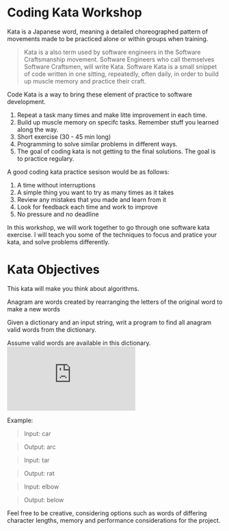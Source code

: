 # Coding Kata Workshop

Kata is a Japanese word, meaning a detailed choreographed pattern of movements made to be practiced alone or within groups when training.

> Kata is a also term used by software engineers in the Software Craftsmanship movement. 
> Software Engineers who call themselves Software Craftsmen, will write Kata.
> Software Kata is a small snippet of code written in one sitting, repeatedly, often daily, in order to build up muscle memory and practice their craft.

Code Kata is a way to bring these element of practice to software development.

1) Repeat a task many times and make litte improvement in each time.
2) Build up muscle memory on specifc tasks. Remember stuff you learned along the way.
3) Short exercise (30 - 45 min long)
4) Programming to solve similar problems in different ways. 
5) The goal of coding kata is not getting to the final solutions. The goal is to practice regulary. 


A good coding kata practice sesison would be as follows:

1) A time without interruptions
2) A simple thing you want to try as many times as it takes
3) Review any mistakes that you made and learn from it
4) Look for feedback each time and work to improve
5) No pressure and no deadline

In this workshop, we will work together to go through one software kata exercise. 
I will teach you some of the techniques to focus and pratice your kata, and solve problems differently.


# Kata Objectives

This kata will make you think about algorithms. 

Anagram are words created by rearranging the letters of the original word to make a new words

Given a dictionary and an input string, writ a program to find all anagram valid words from the dictionary.

Assume valid words are available in this dictionary. 
[![Dictionary](https://github.com/tmobil/anagram/blob/master/english.json)](https://github.com/tmobil/anagram/blob/master/english.json)


Example:

> Input: car

> Output: arc

> Input: tar

> Output: rat

> Input: elbow

> Output: below

Feel free to be creative, considering options such as words of differing character lengths, memory and performance considerations for the project.
